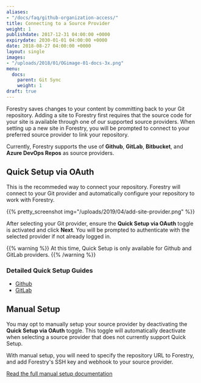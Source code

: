 ```yaml
---
aliases:
- "/docs/faq/github-organization-access/"
title: Connecting to a Source Provider
weight: 1
publishdate: 2017-12-31 04:00:00 +0000
expirydate: 2030-01-01 04:00:00 +0000
date: 2018-08-27 04:00:00 +0000
layout: single
images:
- "/uploads/2018/01/OGimage-01-docs-3x.png"
menu:
  docs:
    parent: Git Sync
    weight: 1
draft: true
---
```

Forestry saves changes to your content by committing back to your Git repository. Adding a site to Forestry first requires that the source code for your site is available through one of our supported source providers. When setting up a new site in Forestry, you will be prompted to connect to your preferred source provider to link your repository.

Currently, Forestry supports the use of **Github**, **GitLab**, **Bitbucket**, and **Azure DevOps Repos** as source providers.

## Quick Setup via OAuth

This is the recommeded way to connect your repository. Forestry will connect to your Git provider and automatically configure your repository to work with Forestry.

{{% pretty_screenshot img="/uploads/2019/04/add-site-provider.png" %}}

After selecting your Git provider, ensure the **Quick Setup via OAuth** toggle is activated and click **Next**. You will be prompted to authenticate with the selected provider if not already logged in.

{{% warning %}}
At this time, Quick Setup is only available for Github and GitLab providers.
{{% /warning %}}

### Detailed Quick Setup Guides

* [Github](/docs/git-sync/github/)
* [GitLab](/docs/git-sync/gitlab/)

## Manual Setup

You may opt to manually setup your source provider by deactivating the **Quick Setup via OAuth** toggle. This toggle will automatically deactivate when selecting a source provider that does not currently support Quick Setup.

With manual setup, you will need to specify the repository URL to Forestry, and add Forestry's SSH key and webhook to your source provider.

[Read the full manual setup documentation](/docs/git-sync/manual-setup/)